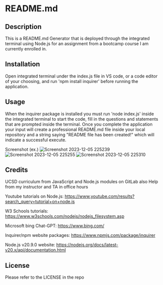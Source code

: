 # README.md

## Description

This is a README.md Generator that is deployed through the integrated terminal using Node.js for an assignment from a bootcamp course I am currently enrolled in.

## Installation

Open integrated terminal under the index.js file in VS code, or a code editor of your choosing, and run 'npm install inquirer' before running the application.

## Usage

When the inquirer package is installed you must run 'node index.js' inside the integrated terminal to start the code, fill in the questions and statements that are prompted inside the terminal. Once you complete the application your input will create a professional README.md file inside your local repository and a string saying "README file has been created!" which will indicate a successful execute.

Screenshot (ex.)
![Screenshot 2023-12-05 225239](https://github.com/g00s3mag1k/README_Generator_terminal/assets/141582553/94343062-d907-4d09-af62-f84c298b80d3)
![Screenshot 2023-12-05 225255](https://github.com/g00s3mag1k/README_Generator_terminal/assets/141582553/eace57f9-73bd-4dbc-bdb6-35cf2d41866b)
![Screenshot 2023-12-05 225310](https://github.com/g00s3mag1k/README_Generator_terminal/assets/141582553/5d9cd512-cbc6-450d-a0a3-d8622e6fa047)
## Credits

UCSD curriculum from JavaScript and Node.js modules on GitLab also
Help from my instructor and TA in office hours

Youtube tutorials on Node.js:
https://www.youtube.com/results?search_query=tutorial+on+node.js

W3 Schools tutorials:
https://www.w3schools.com/nodejs/nodejs_filesystem.asp

Microsoft bing Chat-GPT: 
https://www.bing.com/

Inquirer/npm website packages:
https://www.npmjs.com/package/inquirer

Node.js v20.9.0 website:
https://nodejs.org/docs/latest-v20.x/api/documentation.html

## License 

Please refer to the LICENSE in the repo